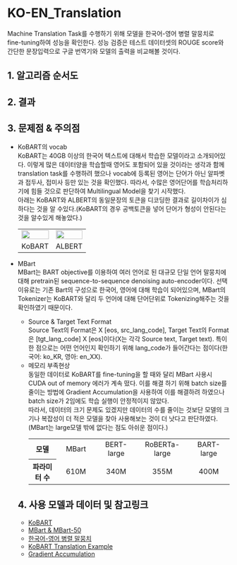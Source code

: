 # KO-EN_Translation
 Machine Translation Task를 수행하기 위해 모델을 한국어-영어 병렬 말뭉치로 fine-tuning하여 성능을 확인한다. 성능 검증은 테스트 데이터셋의 ROUGE score와 간단한 문장입력으로 구글 번역기와 모델의 출력을 비교해볼 것이다.

## 1. 알고리즘 순서도

## 2. 결과

## 3. 문제점 & 주의점
- KoBART의 vocab <br>
KoBART는 40GB 이상의 한국어 텍스트에 대해서 학습한 모델이라고 소개되어있다. 이렇게 많은 데이터양을 학습할때 영어도 포함되어 있을 것이라는 생각과 함께 translation task를 수행하려 했으나 vocab에 등록된 영어는 단어가 아닌 알파벳과 접두사, 접미사 등만 있는 것을 확인했다. 
따라서, 수많은 영어단어를 학습처리하기에 힘들 것으로 판단하여 Multilingual Model을 찾기 시작했다.<br>
아래는 KoBART와 ALBERT의 동일문장의 토큰을 디코딩한 결과로 길이차이가 심하다는 것을 알 수있다.(KoBART의 경우 공백토큰을 넣어 단어가 형성이 안된다는 것을 알수있게 해놓았다.)
<br><table border ="0">
    <tr>
      <td><img src="https://user-images.githubusercontent.com/86700191/223634558-2d43eb45-ffdc-401a-8546-b49b2cc97cf1.PNG" width="100%" height="100%"></td>
      <td><img src="https://user-images.githubusercontent.com/86700191/223634552-dd6b6c54-98fa-4fba-ac8f-dd0e9bacb007.PNG" width="100%" height="100%"></td>
    </tr>
    <tr>
      <td align ="center">KoBART</td>
      <td align ="center">ALBERT</td>
    </tr></table>

- MBart <br>
MBart는 BART objective를 이용하여 여러 언어로 된 대규모 단일 언어 말뭉치에 대해 pretrain된 sequence-to-sequence denoising auto-encoder이다. 선택이유로는 기존 Bart의 구성으로 한국어, 영어에 대해 학습이 되어있으며, MBart의 Tokenizer는 KoBART와 달리 두 언어에 대해 단어단위로 Tokenizing해주는 것을 확인하였기 때문이다. <br>
    - Source & Target Text Format <br>
Source Text의 Format은 X [eos, src_lang_code], Target Text의 Format은 [tgt_lang_code] X [eos]이다(X는 각각 Source text, Target text). 특이한 점으로는 어떤 언어인지 확인하기 위해 lang_code가 들어간다는 점이다(한국어: ko_KR, 영아: en_XX).
    - 메모리 부족현상 <br>
동일한 데이터로 KoBART를 fine-tuning을 할 때와 달리 MBart 사용시 CUDA out of memory 에러가 계속 떴다. 이를 해결 하기 위해 batch size를 줄이는 방법에 Gradient Accumulation을 사용하여 이를 해결하려 하였으나 batch size가 2임에도 학습 실행이 안정적이지 않았다. <br>
따라서, 데이터의 크기 문제도 있겠지만 데이터의 수를 줄이는 것보단 모델의 크기나 복잡성이 더 적은 모델을 찾아 사용해보는 것이 더 낫다고 판단하였다.(MBart는 large모델 밖에 없다는 점도 아쉬운 점이다.)
<br><table border ="0">
  <tr align ="center">
    <th width = "200">모델</th>
    <td width = "200">MBart</td>
    <td width = "200">BERT-large</td>
    <td width = "200">RoBERTa-large</td>
    <td width = "200">BART-large</td>
  </tr>
  <tr align ="center">
    <th>파라미터 수</th>
    <td>610M</td>
    <td>340M</td>
    <td>355M</td>
    <td>400M</td>
  </tr></table>

## 4. 사용 모델과 데이터 및 참고링크
- [KoBART](https://github.com/SKT-AI/KoBART)
- [MBart & MBart-50](https://huggingface.co/docs/transformers/model_doc/mbart)
- [한국어-영어 병렬 말뭉치](https://github.com/jungyeul/korean-parallel-corpora)
- [KoBART Translation Example](https://github.com/seujung/KoBART-translation)
- [Gradient Accumulation](https://kozodoi.me/blog/20210219/gradient-accumulation)